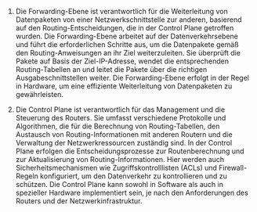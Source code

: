 1. Die Forwarding-Ebene ist verantwortlich für die Weiterleitung von Datenpaketen von einer Netzwerkschnittstelle zur anderen, basierend auf den Routing-Entscheidungen, die in der Control Plane getroffen wurden. Die Forwarding-Ebene arbeitet auf der Datenverkehrsebene und führt die erforderlichen Schritte aus, um die Datenpakete gemäß den Routing-Anweisungen an ihr Ziel weiterzuleiten. Sie überprüft die Pakete auf Basis der Ziel-IP-Adresse, wendet die entsprechenden Routing-Tabellen an und leitet die Pakete über die richtigen Ausgabeschnittstellen weiter. Die Forwarding-Ebene erfolgt in der Regel in Hardware, um eine effiziente Weiterleitung von Datenpaketen zu gewährleisten.

2. Die Control Plane ist verantwortlich für das Management und die Steuerung des Routers. Sie umfasst verschiedene Protokolle und Algorithmen, die für die Berechnung von Routing-Tabellen, den Austausch von Routing-Informationen mit anderen Routern und die Verwaltung der Netzwerkressourcen zuständig sind. In der Control Plane erfolgen die Entscheidungsprozesse zur Routenberechnung und zur Aktualisierung von Routing-Informationen. Hier werden auch Sicherheitsmechanismen wie Zugriffskontrolllisten (ACLs) und Firewall-Regeln konfiguriert, um den Datenverkehr zu kontrollieren und zu schützen. Die Control Plane kann sowohl in Software als auch in spezieller Hardware implementiert sein, je nach den Anforderungen des Routers und der Netzwerkinfrastruktur.